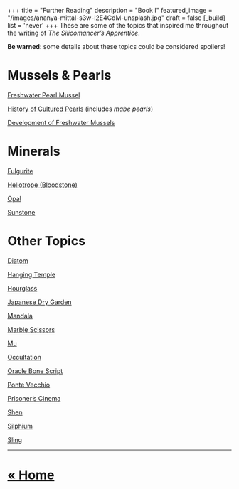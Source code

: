 +++
title = "Further Reading"
description = "Book I"
featured_image = "/images/ananya-mittal-s3w-i2E4CdM-unsplash.jpg"
draft = false
[_build]
  list = 'never'
+++
These are some of the topics that inspired me throughout the writing of *The Silicomancer’s Apprentice*.

**Be warned**: some details about these topics could be considered spoilers!

# Mussels & Pearls

[Freshwater Pearl Mussel](https://en.wikipedia.org/wiki/Freshwater_pearl_mussel)

[History of Cultured Pearls](https://thecourthousecollection.com.au/pages/history-of-cultured-pearls)
(includes *mabe pearls*)

[Development of Freshwater Mussels](https://www.molluscs.at/bivalvia/index.html?/bivalvia/glochidia.html)

# Minerals

[Fulgurite](https://en.wikipedia.org/wiki/Fulgurite)

[Heliotrope (Bloodstone)](https://en.wikipedia.org/wiki/Heliotrope_(mineral))

[Opal](https://en.wikipedia.org/wiki/Opal)

[Sunstone](https://en.wikipedia.org/wiki/Sunstone_(medieval))

# Other Topics

[Diatom](https://en.wikipedia.org/wiki/Diatom)

[Hanging Temple](https://en.wikipedia.org/wiki/Hanging_Temple)

[Hourglass](http://www.madehow.com/Volume-5/Hourglass.html)

[Japanese Dry Garden](https://en.wikipedia.org/wiki/Japanese_dry_garden)

[Mandala](https://en.wikipedia.org/wiki/Mandala)

[Marble Scissors](https://www.wetcanvas.com/forums/topic/marble-scissors-quot-marbelschere-quot/)

[Mu](https://en.wikipedia.org/wiki/Mu_(negative))

[Occultation](https://en.wikipedia.org/wiki/Occultation)

[Oracle Bone Script](https://en.wikipedia.org/wiki/Oracle_bone_script)

[Ponte Vecchio](https://en.wikipedia.org/wiki/Ponte_Vecchio)

[Prisoner’s Cinema](https://en.wikipedia.org/wiki/Prisoner's_cinema)

[Shen](https://en.wikipedia.org/wiki/Shen_(clam-monster))

[Silphium](https://en.wikipedia.org/wiki/Silphium)

[Sling](https://en.wikipedia.org/wiki/Sling_(weapon))

---

# [« Home](/)
